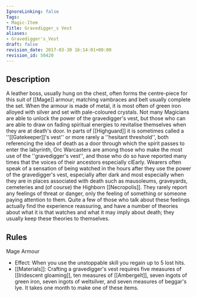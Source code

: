 ```yaml
---
IgnoreLinking: false
Tags:
- Magic-Item
Title: Gravedigger_s Vest
aliases:
- Gravedigger's_Vest
draft: false
revision_date: 2017-03-30 16:14:01+00:00
revision_id: 50420
---
```


## Description
A leather boss, usually hung on the chest, often forms the centre-piece for this suit of [[Mage]] armour; matching vambraces and belt usually complete the set. When the armour is made of metal, it is most often of green iron alloyed with silver and set with pale-coloured crystals. Not many Magicians are able to unlock the power of the gravedigger's vest, but those who can are able to draw on fading spiritual energies to revitalise themselves when they are at death's door. In parts of [[Highguard]] it is sometimes called a ''[[Gatekeeper]]'s vest'' or more rarely a ''hesitant threshold'', both referencing the idea of death as a door through which the spirit passes to enter the labyrinth,
Orc Warcasters are among those who make the most use of the ''gravedigger's vest'', and those who do so have reported many times that the voices of their ancestors especially clEarly.
Wearers often speak of a sensation of being watched in the hours after they use the power of the gravedigger's vest, especially after dark and most especially when they are in places associated with death such as mausoleums, graveyards, cemeteries and (of course) the Highborn [[Necropolis]]. They rarely report any feelings of threat or danger, only the feeling of something or someone paying attention to them. Quite a few of those who talk about these feelings actually find the experience reassuring, and have a number of theories about what it is that watches and what it may imply about death; they usually keep these theories to themselves.
## Rules
Mage Armour
* Effect: When you use the unstoppable skill you regain up to 5 lost hits.
* [[Materials]]: Crafting a gravedigger's vest requires five measures of [[Iridescent gloaming]], ten measures of [[Ambergelt]], seven ingots of green iron, seven ingots of weltsilver, and seven measures of beggar's lye. It takes one month to make one of these items.